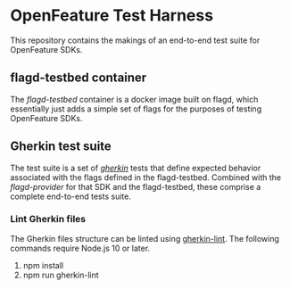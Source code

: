 # OpenFeature Test Harness

This repository contains the makings of an end-to-end test suite for OpenFeature SDKs.

## flagd-testbed container

The _flagd-testbed_ container is a docker image built on flagd, which essentially just adds a simple set of flags for the purposes of testing OpenFeature SDKs.

## Gherkin test suite

The test suite is a set of [_gherkin_](https://cucumber.io/docs/gherkin/) tests that define expected behavior associated with the flags defined in the flagd-testbed. Combined with the _flagd-provider_ for that SDK and the flagd-testbed, these comprise a complete end-to-end tests suite.

### Lint Gherkin files

The Gherkin files structure can be linted using [gherkin-lint](https://github.com/vsiakka/gherkin-lint). The following commands require Node.js 10 or later.

1. npm install
1. npm run gherkin-lint
